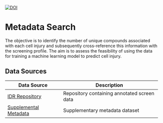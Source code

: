 [![DOI](https://zenodo.org/badge/744169074.svg)](https://zenodo.org/doi/10.5281/zenodo.12514972)

# Metadata Search

The objective is to identify the number of unique compounds associated with each cell injury and subsequently cross-reference this information with the screening profile. The aim is to assess the feasibility of using the data for training a machine learning model to predict cell injury.

## Data Sources

| Data Source | Description |
|-------------|-------------|
| [IDR Repository](https://github.com/IDR/idr0133-dahlin-cellpainting/tree/main/screenA) | Repository containing annotated screen data |
| [Supplemental Metadata](https://static-content.springer.com/esm/art%3A10.1038%2Fs41467-023-36829-x/MediaObjects/41467_2023_36829_MOESM5_ESM.xlsx) | Supplementary metadata dataset |

